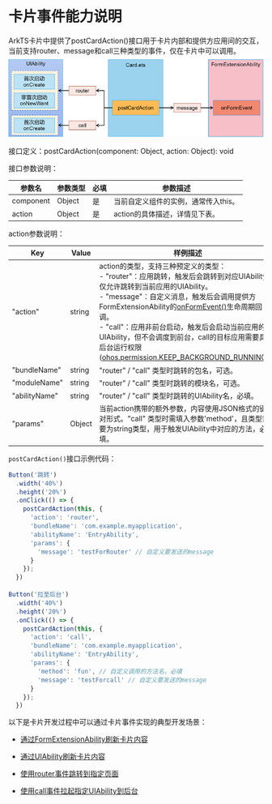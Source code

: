 # 卡片事件能力说明

ArkTS卡片中提供了postCardAction()接口用于卡片内部和提供方应用间的交互，当前支持router、message和call三种类型的事件，仅在卡片中可以调用。  
![WidgetPostCardAction](figures/WidgetPostCardAction.png)


接口定义：postCardAction(component: Object, action: Object): void


接口参数说明：


| **参数名** | **参数类型** | **必填** | **参数描述** |
| -------- | -------- | -------- | -------- |
| component | Object | 是 | 当前自定义组件的实例，通常传入this。 |
| action | Object | 是 | action的具体描述，详情见下表。 |


action参数说明：


| **Key** | **Value** | **样例描述** |
| -------- | -------- | -------- |
| "action" | string | action的类型，支持三种预定义的类型：<br/>-&nbsp;"router"：应用跳转，触发后会跳转到对应UIAbility，仅允许跳转到当前应用的UIAbility。<br/>-&nbsp;"message"：自定义消息，触发后会调用提供方FormExtensionAbility的[onFormEvent()](../reference/apis/js-apis-app-form-formExtensionAbility.md#onformevent)生命周期回调。<br/>-&nbsp;"call"：应用非前台启动，触发后会启动当前应用的UIAbility，但不会调度到前台，call的目标应用需要具备后台运行权限([ohos.permission.KEEP_BACKGROUND_RUNNING](../security/permission-list.md#ohospermissionkeep_background_running))。 |
| "bundleName" | string | "router"&nbsp;/&nbsp;"call"&nbsp;类型时跳转的包名，可选。 |
| "moduleName" | string | "router"&nbsp;/&nbsp;"call"&nbsp;类型时跳转的模块名，可选。 |
| "abilityName" | string | "router"&nbsp;/&nbsp;"call"&nbsp;类型时跳转的UIAbility名，必填。 |
| "params" | Object | 当前action携带的额外参数，内容使用JSON格式的键值对形式。"call"&nbsp;类型时需填入参数'method'，且类型需要为string类型，用于触发UIAbility中对应的方法，必填。 |


`postCardAction()`接口示例代码：

```typescript
Button('跳转')
  .width('40%')
  .height('20%')
  .onClick(() => {
    postCardAction(this, {
      'action': 'router',
      'bundleName': 'com.example.myapplication',
      'abilityName': 'EntryAbility',
      'params': {
        'message': 'testForRouter' // 自定义要发送的message
      }
    });
  })

Button('拉至后台')
  .width('40%')
  .height('20%')
  .onClick(() => {
    postCardAction(this, {
      'action': 'call',
      'bundleName': 'com.example.myapplication',
      'abilityName': 'EntryAbility',
      'params': {
        'method': 'fun', // 自定义调用的方法名，必填
        'message': 'testForcall' // 自定义要发送的message
      }
    });
  })
```

以下是卡片开发过程中可以通过卡片事件实现的典型开发场景：


- [通过FormExtensionAbility刷新卡片内容](arkts-ui-widget-event-formextensionability.md)

- [通过UIAbility刷新卡片内容](arkts-ui-widget-event-uiability.md)

- [使用router事件跳转到指定页面](arkts-ui-widget-event-router.md)

- [使用call事件拉起指定UIAbility到后台](arkts-ui-widget-event-call.md)
